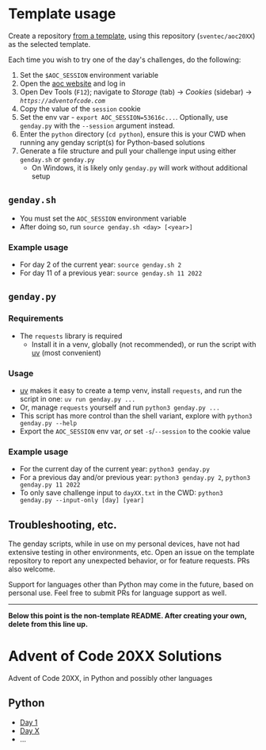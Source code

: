 # Template usage

Create a repository [from a template](https://docs.github.com/en/repositories/creating-and-managing-repositories/creating-a-repository-from-a-template), using this repository (`sventec/aoc20XX`) as the selected template.

Each time you wish to try one of the day's challenges, do the following:

1. Set the `$AOC_SESSION` environment variable
1. Open the [aoc website](https://adventofcode.com/) and log in
1. Open Dev Tools (`F12`); navigate to _Storage_ (tab) -> _Cookies_ (sidebar) -> _`https://adventofcode.com`_
1. Copy the value of the `session` cookie
1. Set the env var - `export AOC_SESSION=53616c...`. Optionally, use `genday.py` with the `--session` argument instead.
1. Enter the `python` directory (`cd python`), ensure this is your CWD when running any genday script(s) for Python-based solutions
1. Generate a file structure and pull your challenge input using either `genday.sh` or `genday.py`
   - On Windows, it is likely only `genday.py` will work without additional setup

## `genday.sh`

- You must set the `AOC_SESSION` environment variable
- After doing so, run `source genday.sh <day> [<year>]`

### Example usage

- For day 2 of the current year: `source genday.sh 2`
- For day 11 of a previous year: `source genday.sh 11 2022`

## `genday.py`

### Requirements

- The `requests` library is required
  - Install it in a venv, globally (not recommended), or run the script with [uv](https://docs.astral.sh/uv/getting-started/installation/) (most convenient)

### Usage

- [uv](https://docs.astral.sh/uv/getting-started/installation/) makes it easy to create a temp venv, install `requests`, and run the script in one: `uv run genday.py ...`
- Or, manage `requests` yourself and run `python3 genday.py ...`
- This script has more control than the shell variant, explore with `python3 genday.py --help`
- Export the `AOC_SESSION` env var, _or_ set `-s`/`--session` to the cookie value

### Example usage

- For the current day of the current year: `python3 genday.py`
- For a previous day and/or previous year: `python3 genday.py 2`, `python3 genday.py 11 2022`
- To only save challenge input to `dayXX.txt` in the CWD: `python3 genday.py --input-only [day] [year]`

## Troubleshooting, etc.

The genday scripts, while in use on my personal devices, have not had extensive testing in other environments, etc. Open
an issue on the template repository to report any unexpected behavior, or for feature requests. PRs also welcome.

Support for languages other than Python may come in the future, based on personal use. Feel free to submit PRs for
language support as well.

---

**Below this point is the non-template README. After creating your own, delete from this line up.**

# Advent of Code 20XX Solutions

Advent of Code 20XX, in Python and possibly other languages

## Python

- [Day 1](./python/day01/day1.py)
- [Day X](./python/dayXX/dayX.py)
- ...
